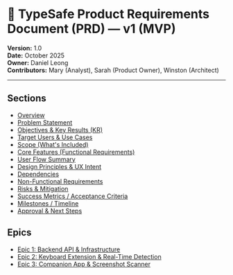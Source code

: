 # 📘 TypeSafe Product Requirements Document (PRD) — v1 (MVP)

**Version:** 1.0  
**Date:** October 2025  
**Owner:** Daniel Leong  
**Contributors:** Mary (Analyst), Sarah (Product Owner), Winston (Architect)  

---

## Sections

- [Overview](./overview.md)
- [Problem Statement](./problem-statement.md)
- [Objectives & Key Results (KR)](./objectives-key-results-kr.md)
- [Target Users & Use Cases](./target-users-use-cases.md)
- [Scope (What's Included)](./scope-whats-included.md)
- [Core Features (Functional Requirements)](./core-features-functional-requirements.md)
- [User Flow Summary](./user-flow-summary.md)
- [Design Principles & UX Intent](./design-principles-ux-intent.md)
- [Dependencies](./dependencies.md)
- [Non-Functional Requirements](./non-functional-requirements.md)
- [Risks & Mitigation](./risks-mitigation.md)
- [Success Metrics / Acceptance Criteria](./success-metrics-acceptance-criteria.md)
- [Milestones / Timeline](./milestones-timeline.md)
- [Approval & Next Steps](./approval-next-steps.md)

## Epics

- [Epic 1: Backend API & Infrastructure](./epic-1-backend-api.md)
- [Epic 2: Keyboard Extension & Real-Time Detection](./epic-2-keyboard-extension.md)
- [Epic 3: Companion App & Screenshot Scanner](./epic-3-companion-app.md)

